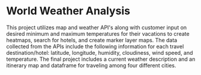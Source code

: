 # World Weather Analysis

This project utilizes map and weather API's along with customer input on desired minimum and maximum temperatures for their vacations to create heatmaps, search for hotels, and create marker layer maps.  The data collected from the APIs include the following information for each travel destination/hotel:  latitude, longitude, humidity, cloudiness, wind speed, and temperature.  The final project includes a current weather description and an itinerary map and dataframe for traveling among four different cities.     
